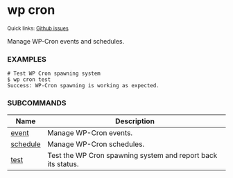 # wp cron

<small>Quick links: <a href="https://github.com/wp-cli/wp-cli/issues?q=is%3Aopen+label%3Acommand%3Acron+sort%3Aupdated-desc">Github issues</a></small>

Manage WP-Cron events and schedules.

### EXAMPLES

    # Test WP Cron spawning system
    $ wp cron test
    Success: WP-Cron spawning is working as expected.



### SUBCOMMANDS

<table>
	<thead>
	<tr>
		<th>Name</th>
		<th>Description</th>
	</tr>
	</thead>
	<tbody>
		<tr>
			<td><a href="/commands/cron/event/">event</a></td>
			<td>Manage WP-Cron events.</td>
		</tr>
		<tr>
			<td><a href="/commands/cron/schedule/">schedule</a></td>
			<td>Manage WP-Cron schedules.</td>
		</tr>
		<tr>
			<td><a href="/commands/cron/test/">test</a></td>
			<td>Test the WP Cron spawning system and report back its status.</td>
		</tr>
	</tbody>
</table>
